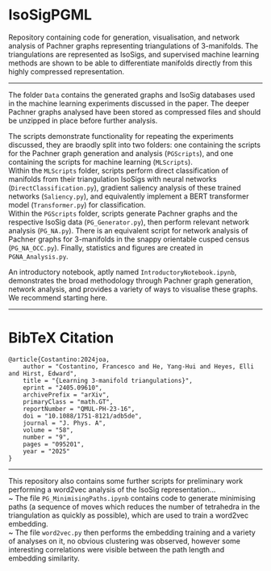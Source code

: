 # IsoSigPGML

Repository containing code for generation, visualisation, and network analysis of Pachner graphs representing triangulations of 3-manifolds. The triangulations are represented as IsoSigs, and supervised machine learning methods are shown to be able to differentiate manifolds directly from this highly compressed representation.      

------------------------------------------------------------------------
The folder `Data` contains the generated graphs and IsoSig databases used in the machine learning experiments discussed in the paper. The deeper Pachner graphs analysed have been stored as compressed files and should be unzipped in place before further analysis.    

The scripts demonstrate functionality for repeating the experiments discussed, they are braodly split into two folders: one containing the scripts for the Pachner graph generation and analysis (`PGScripts`), and one containing the scripts for machine learning (`MLScripts`).      
Within the `MLScripts` folder, scripts perform direct classification of manifolds from their triangulation IsoSigs with neural networks (`DirectClassification.py`), gradient saliency analysis of these trained networks (`Saliency.py`), and equivalently implement a BERT transformer model (`Transformer.py`) for classification.     
Within the `PGScripts` folder, scripts generate Pachner graphs and the respective IsoSig data (`PG_Generator.py`), then perform relevant network analysis (`PG_NA.py`). There is an equivalent script for network analysis of Pachner graphs for 3-manifolds in the snappy orientable cusped census (`PG_NA_OCC.py`). Finally, statistics and figures are created in `PGNA_Analysis.py`.     

An introductory notebook, aptly named `IntroductoryNotebook.ipynb`, demonstrates the broad methodology through Pachner graph generation, network analysis, and provides a variety of ways to visualise these graphs. We recommend starting here.        

------------------------------------------------------------------------
# BibTeX Citation
```
@article{Costantino:2024joa,
    author = "Costantino, Francesco and He, Yang-Hui and Heyes, Elli and Hirst, Edward",
    title = "{Learning 3-manifold triangulations}",
    eprint = "2405.09610",
    archivePrefix = "arXiv",
    primaryClass = "math.GT",
    reportNumber = "QMUL-PH-23-16",
    doi = "10.1088/1751-8121/adb5de",
    journal = "J. Phys. A",
    volume = "58",
    number = "9",
    pages = "095201",
    year = "2025"
}
```
------------------------------------------------------------------------
This repository also contains some further scripts for preliminary work performing a word2vec analysis of the IsoSig representation...    
~ The file `PG_MinimisingPaths.ipynb` contains code to generate minimising paths (a sequence of moves which reduces the number of tetrahedra in the triangulation as quickly as possible), which are used to train a word2vec embedding.     
~ The file `word2vec.py` then performs the embedding training and a variety of analyses on it, no obvious clustering was observed, however some interesting correlations were visible between the path length and embedding similarity.   
